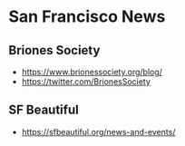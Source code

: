# San Francisco News

## Briones Society

* https://www.brionessociety.org/blog/
* https://twitter.com/BrionesSociety

## SF Beautiful

* https://sfbeautiful.org/news-and-events/
